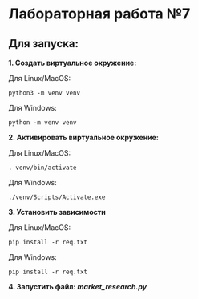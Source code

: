 # Лабораторная работа №7

## Для запуска:

**1. Создать виртуальное окружение:**

Для Linux/MacOS:
```
python3 -m venv venv
```

Для Windows:
```
python -m venv venv
```

**2. Активировать виртуальное окружение:**

Для Linux/MacOS:
```
. venv/bin/activate
```

Для Windows:
```
./venv/Scripts/Activate.exe
```

**3. Установить зависимости**

Для Linux/MacOS:
```
pip install -r req.txt
```

Для Windows:
```
pip install -r req.txt
```

**4. Запустить файл: *market_research.py***
